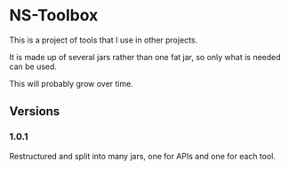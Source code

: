 # NS-Toolbox

This is a project of tools that I use in other projects.

It is made up of several jars rather than one fat jar, so only what is needed can be used.

This will probably grow over time.

## Versions 

### 1.0.1

Restructured and split into many jars, one for APIs and one for each tool.
